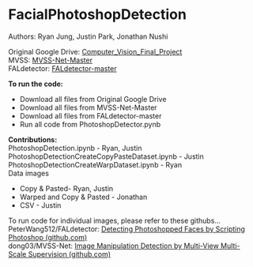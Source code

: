 # FacialPhotoshopDetection
Authors: Ryan Jung, Justin Park, Jonathan Nushi

Original Google Drive: [Computer_Vision_Final_Project](https://drive.google.com/drive/u/0/folders/1qRPzc_kkTeNinCAOMoXj6d_nwu-u_HfH)<br>
MVSS: [MVSS-Net-Master](https://drive.google.com/drive/u/0/folders/1I-AV0b1gHt9JC6fXMypktyD0Cjaxuggc)<br>
FALdetector: [FALdetector-master](https://drive.google.com/drive/u/0/folders/1q7XlzI3YiLAf58YWp6KvvMbsbizlyLmv)<br>

__To run the code:__
- Download all files from Original Google Drive
- Download all files from MVSS-Net-Master
- Download all files from FALdetector-master
- Run all code from PhotoshopDetector.pynb<br>

__Contributions:__<br>
PhotoshopDetection.ipynb - Ryan, Justin<br>
PhotoshopDetectionCreateCopyPasteDataset.ipynb - Justin<br>
PhotoshopDetectionCreateWarpDataset.ipynb - Ryan<br>
Data images<br>
- Copy & Pasted- Ryan, Justin<br>
- Warped and Copy & Pasted - Jonathan<br>
- CSV - Justin<br>

To run code for individual images, please refer to these githubs…<br>
PeterWang512/FALdetector: [Detecting Photoshopped Faces by Scripting Photoshop (github.com)](https://github.com/PeterWang512/FALdetector)<br>
dong03/MVSS-Net: [Image Manipulation Detection by Multi-View Multi-Scale Supervision (github.com)](https://github.com/dong03/MVSS-Net)<br>
